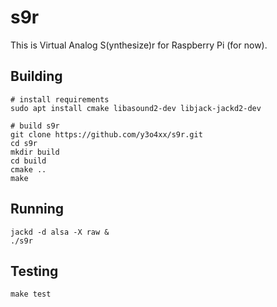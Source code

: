s9r
===

This is Virtual Analog S(ynthesize)r for Raspberry Pi (for now).

Building
---

```shell
# install requirements
sudo apt install cmake libasound2-dev libjack-jackd2-dev

# build s9r
git clone https://github.com/y3o4xx/s9r.git
cd s9r
mkdir build
cd build
cmake ..
make
```


Running
---

```shell
jackd -d alsa -X raw &
./s9r
```


Testing
---

```shell
make test
```